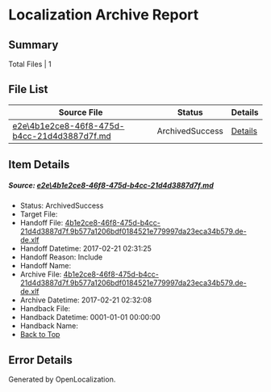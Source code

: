 # <a name='report-top'></a> Localization Archive Report

## Summary
 Total Files | 1

## File List
 Source File | Status | Details 
 ----------- | ------ | ------- 
 [e2e\4b1e2ce8-46f8-475d-b4cc-21d4d3887d7f.md](https://github.com/OpenLocalizationTestOrg/ol-test0/blob/780f1546f222ed05c414829f75717318f4632532/e2e/4b1e2ce8-46f8-475d-b4cc-21d4d3887d7f.md) | ArchivedSuccess | [Details](#0050a517190389293ea0867c7f8c2d2b1c69456f2)

## Item Details
##### <a name='0050a517190389293ea0867c7f8c2d2b1c69456f2'></a> Source: [e2e\4b1e2ce8-46f8-475d-b4cc-21d4d3887d7f.md](https://github.com/OpenLocalizationTestOrg/ol-test0/blob/780f1546f222ed05c414829f75717318f4632532/e2e/4b1e2ce8-46f8-475d-b4cc-21d4d3887d7f.md)
* Status: ArchivedSuccess
* Target File: 
* Handoff File: [4b1e2ce8-46f8-475d-b4cc-21d4d3887d7f.9b577a1206bdf0184521e779997da23eca34b579.de-de.xlf](https://github.com/OpenLocalizationTestOrg/ol-test0-handoff/blob/954c26f9c8279ae7bc4a6eaea0b01b6fe6a608f1/ol-handoff/OpenLocalizationTestOrg/ol-test0-dede/xinjiang/ht/4b1e2ce8-46f8-475d-b4cc-21d4d3887d7f.9b577a1206bdf0184521e779997da23eca34b579.de-de.xlf)
* Handoff Datetime: 2017-02-21 02:31:25
* Handoff Reason: Include
* Handoff Name: 
* Archive File: [4b1e2ce8-46f8-475d-b4cc-21d4d3887d7f.9b577a1206bdf0184521e779997da23eca34b579.de-de.xlf](https://github.com/OpenLocalizationTestOrg/ol-test0-handoff/blob/0b6bda751460e9ffa13697295a4a6d21f231309a/ol-archive/OpenLocalizationTestOrg/ol-test0-dede/xinjiang/ht/4b1e2ce8-46f8-475d-b4cc-21d4d3887d7f.9b577a1206bdf0184521e779997da23eca34b579.de-de.xlf)
* Archive Datetime: 2017-02-21 02:32:08
* Handback File: 
* Handback Datetime: 0001-01-01 00:00:00
* Handback Name: 
* [Back to Top](#report-top)


## Error Details

Generated by OpenLocalization.

